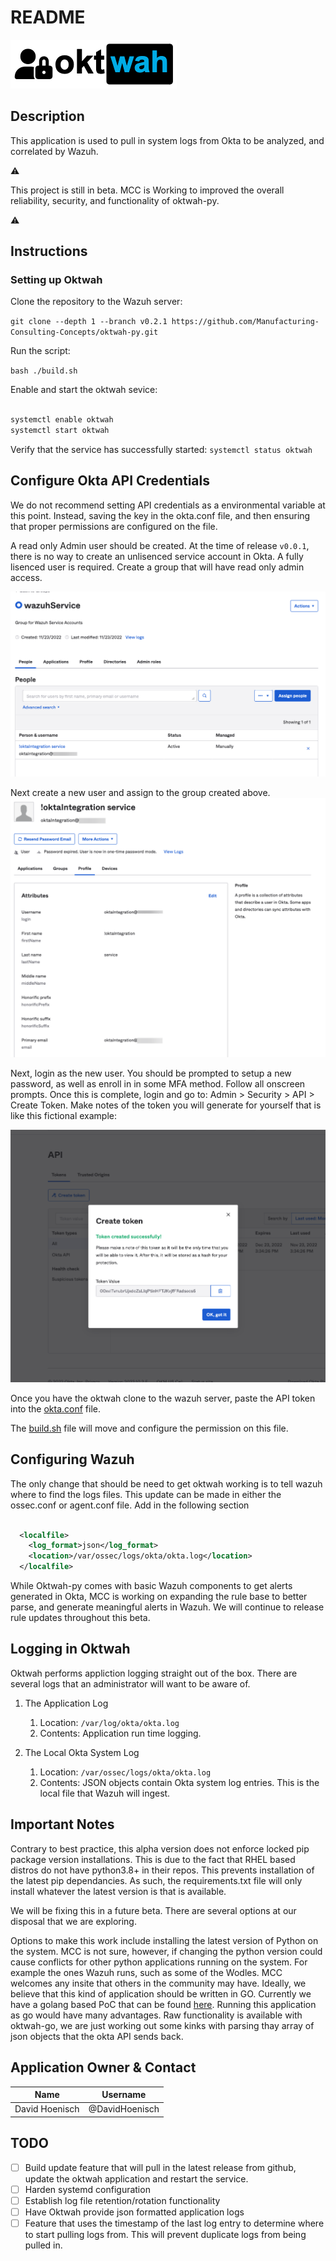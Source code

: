 # README #

![logo](assets/images/oktwah-logo.png)

## Description ##

This application is used to pull in system logs from Okta to be analyzed, and correlated by Wazuh.

⚠️

This project is still in beta. MCC is Working to improved the overall reliability, security, and functionality of oktwah-py.

⚠️

## Instructions ##

### Setting up Oktwah ##

Clone the repository to the Wazuh server:

`git clone --depth 1 --branch v0.2.1 https://github.com/Manufacturing-Consulting-Concepts/oktwah-py.git`

Run the script:

`bash ./build.sh`

Enable and start the oktwah sevice:

```bash

systemctl enable oktwah
systemctl start oktwah

```

Verify that the service has successfully started:
`systemctl status oktwah`

## Configure Okta API Credentials ##

We do not recommend setting API credentials as a environmental variable at this point.  Instead, saving the key in the okta.conf file, and then ensuring that proper permissions are configured on the file.  

A read only Admin user should be created.  At the time of release `v0.0.1`, there is no way to create an unlisenced service account in Okta.  A fully lisenced user is required.  Create a group that will have read only admin access. 

![wazuh service group](assets/images/wazuh-service-group.png)

Next create a new user and assign to the group created above.
![Integration User](assets/images/service-acount.png)

Next, login as the new user.  You should be prompted to setup a new password, as well as enroll in in some MFA method.  Follow all onscreen prompts.  Once this is complete, login and go to: Admin > Security > API > Create Token.  Make notes of the token you will generate for yourself that is like this fictional example:

![api-token](assets/images/api-token.png)

Once you have the oktwah clone to the wazuh server, paste the API token into the [okta.conf](app/okta.conf) file.  

The [build.sh](build.sh) file will move and configure the permission on this file.  

## Configuring Wazuh ##

The only change that should be need to get oktwah working is to tell wazuh where to find the logs files. This update can be made in either the ossec.conf or agent.conf file. Add in the following section

```xml

  <localfile>
    <log_format>json</log_format>
    <location>/var/ossec/logs/okta/okta.log</location>
  </localfile>

```

While Oktwah-py comes with basic Wazuh components to get alerts generated in Okta, MCC is working on expanding the rule base to better parse, and generate meaningful alerts in Wazuh.  We will continue to release rule updates throughout this beta.

## Logging in Oktwah ##

Oktwah performs appliction logging straight out of the box.  There are several logs that an administrator will want to be aware of.  

1. The Application Log
   1. Location: `/var/log/okta/okta.log`
   2. Contents: Application run time logging.

2. The Local Okta System Log
   1. Location: `/var/ossec/logs/okta/okta.log`
   2. Contents: JSON objects contain Okta system log entries. This is the local file that Wazuh will ingest. 

## Important Notes ##

Contrary to best practice, this alpha version does not enforce locked pip package version installations.  This is due to the fact that RHEL based distros do not have python3.8+ in their repos.  This prevents installation of the latest pip dependancies.  As such, the requirements.txt file will only install whatever the latest version is that is available.  

We will be fixing this in a future beta.  There are several options at our disposal that we are exploring.  

Options to make this work include installing the latest version of Python on the system.  MCC is not sure, however, if changing the python version could cause conflicts for other python applications running on the system.  For example the ones Wazuh runs, such as some of the Wodles.  MCC welcomes any insite that others in the community may have.  Ideally, we believe that this kind of application should be written in GO.  Currently we have a golang based PoC that can be found [here](https://github.com/Manufacturing-Consulting-Concepts/oktwah-go). Running this application as go would have many advantages.  Raw functionality is available with oktwah-go, we are just working out some kinks with parsing thay array of json objects that the okta API sends back.

## Application Owner & Contact ## 

| Name | Username |
|------|-------|
| David Hoenisch| @DavidHoenisch |

## TODO ##

- [ ] Build update feature that will pull in the latest release from github, update the oktwah application and restart the service.
- [ ] Harden systemd configuration
- [ ] Establish log file retention/rotation functionality
- [ ] Have Oktwah provide json formatted application logs
- [ ] Feature that uses the timestamp of the last log entry to determine where to start pulling logs from. This will prevent duplicate logs from being pulled in.